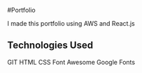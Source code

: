 #Portfolio

I made this portfolio using AWS and React.js

## Technologies Used

GIT
HTML
CSS
Font Awesome
Google Fonts
